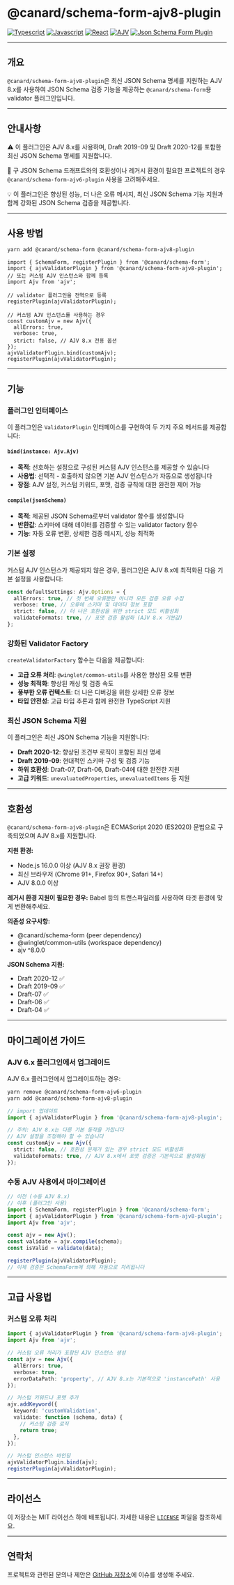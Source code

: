 # @canard/schema-form-ajv8-plugin

[![Typescript](https://img.shields.io/badge/typescript-✔-blue.svg)]()
[![Javascript](https://img.shields.io/badge/javascript-✔-yellow.svg)]()
[![React](https://img.shields.io/badge/react-✔-61DAFB.svg)]()
[![AJV](https://img.shields.io/badge/AJV-8.x-orange.svg)]()
[![Json Schema Form Plugin](https://img.shields.io/badge/JsonSchemaForm-validator-green.svg)]()

---

## 개요

`@canard/schema-form-ajv8-plugin`은 최신 JSON Schema 명세를 지원하는 AJV 8.x를 사용하여 JSON Schema 검증 기능을 제공하는 `@canard/schema-form`용 validator 플러그인입니다.

---

## 안내사항

⚠️ 이 플러그인은 AJV 8.x를 사용하며, Draft 2019-09 및 Draft 2020-12를 포함한 최신 JSON Schema 명세를 지원합니다.

📌 구 JSON Schema 드래프트와의 호환성이나 레거시 환경이 필요한 프로젝트의 경우 `@canard/schema-form-ajv6-plugin` 사용을 고려해주세요.

💡 이 플러그인은 향상된 성능, 더 나은 오류 메시지, 최신 JSON Schema 기능 지원과 함께 강화된 JSON Schema 검증을 제공합니다.

---

## 사용 방법

```bash
yarn add @canard/schema-form @canard/schema-form-ajv8-plugin
```

```tsx
import { SchemaForm, registerPlugin } from '@canard/schema-form';
import { ajvValidatorPlugin } from '@canard/schema-form-ajv8-plugin';
// 또는 커스텀 AJV 인스턴스와 함께 등록
import Ajv from 'ajv';

// validator 플러그인을 전역으로 등록
registerPlugin(ajvValidatorPlugin);

// 커스텀 AJV 인스턴스를 사용하는 경우
const customAjv = new Ajv({
  allErrors: true,
  verbose: true,
  strict: false, // AJV 8.x 전용 옵션
});
ajvValidatorPlugin.bind(customAjv);
registerPlugin(ajvValidatorPlugin);
```

---

## 기능

### **플러그인 인터페이스**

이 플러그인은 `ValidatorPlugin` 인터페이스를 구현하여 두 가지 주요 메서드를 제공합니다:

#### **`bind(instance: Ajv.Ajv)`**

- **목적**: 선호하는 설정으로 구성된 커스텀 AJV 인스턴스를 제공할 수 있습니다
- **사용법**: 선택적 - 호출하지 않으면 기본 AJV 인스턴스가 자동으로 생성됩니다
- **장점**: AJV 설정, 커스텀 키워드, 포맷, 검증 규칙에 대한 완전한 제어 가능

#### **`compile(jsonSchema)`**

- **목적**: 제공된 JSON Schema로부터 validator 함수를 생성합니다
- **반환값**: 스키마에 대해 데이터를 검증할 수 있는 validator factory 함수
- **기능**: 자동 오류 변환, 상세한 검증 메시지, 성능 최적화

### **기본 설정**

커스텀 AJV 인스턴스가 제공되지 않은 경우, 플러그인은 AJV 8.x에 최적화된 다음 기본 설정을 사용합니다:

```typescript
const defaultSettings: Ajv.Options = {
  allErrors: true, // 첫 번째 오류뿐만 아니라 모든 검증 오류 수집
  verbose: true, // 오류에 스키마 및 데이터 정보 포함
  strict: false, // 더 나은 호환성을 위한 strict 모드 비활성화
  validateFormats: true, // 포맷 검증 활성화 (AJV 8.x 기본값)
};
```

### **강화된 Validator Factory**

`createValidatorFactory` 함수는 다음을 제공합니다:

- **고급 오류 처리**: `@winglet/common-utils`를 사용한 향상된 오류 변환
- **성능 최적화**: 향상된 캐싱 및 검증 속도
- **풍부한 오류 컨텍스트**: 더 나은 디버깅을 위한 상세한 오류 정보
- **타입 안전성**: 고급 타입 추론과 함께 완전한 TypeScript 지원

### **최신 JSON Schema 지원**

이 플러그인은 최신 JSON Schema 기능을 지원합니다:

- **Draft 2020-12**: 향상된 조건부 로직이 포함된 최신 명세
- **Draft 2019-09**: 현대적인 스키마 구성 및 검증 기능
- **하위 호환성**: Draft-07, Draft-06, Draft-04에 대한 완전한 지원
- **고급 키워드**: `unevaluatedProperties`, `unevaluatedItems` 등 지원

---

## 호환성

`@canard/schema-form-ajv8-plugin`은 ECMAScript 2020 (ES2020) 문법으로 구축되었으며 AJV 8.x를 지원합니다.

**지원 환경:**

- Node.js 16.0.0 이상 (AJV 8.x 권장 환경)
- 최신 브라우저 (Chrome 91+, Firefox 90+, Safari 14+)
- AJV 8.0.0 이상

**레거시 환경 지원이 필요한 경우:**
Babel 등의 트랜스파일러를 사용하여 타겟 환경에 맞게 변환해주세요.

**의존성 요구사항:**

- @canard/schema-form (peer dependency)
- @winglet/common-utils (workspace dependency)
- ajv ^8.0.0

**JSON Schema 지원:**

- Draft 2020-12 ✅
- Draft 2019-09 ✅
- Draft-07 ✅
- Draft-06 ✅
- Draft-04 ✅

---

## 마이그레이션 가이드

### AJV 6.x 플러그인에서 업그레이드

AJV 6.x 플러그인에서 업그레이드하는 경우:

```bash
yarn remove @canard/schema-form-ajv6-plugin
yarn add @canard/schema-form-ajv8-plugin
```

```typescript
// import 업데이트
import { ajvValidatorPlugin } from '@canard/schema-form-ajv8-plugin';

// 주의: AJV 8.x는 다른 기본 동작을 가집니다
// AJV 설정을 조정해야 할 수 있습니다
const customAjv = new Ajv({
  strict: false, // 호환성 문제가 있는 경우 strict 모드 비활성화
  validateFormats: true, // AJV 8.x에서 포맷 검증은 기본적으로 활성화됨
});
```

### 수동 AJV 사용에서 마이그레이션

```typescript
// 이전 (수동 AJV 8.x)
// 이후 (플러그인 사용)
import { SchemaForm, registerPlugin } from '@canard/schema-form';
import { ajvValidatorPlugin } from '@canard/schema-form-ajv8-plugin';
import Ajv from 'ajv';

const ajv = new Ajv();
const validate = ajv.compile(schema);
const isValid = validate(data);

registerPlugin(ajvValidatorPlugin);
// 이제 검증은 SchemaForm에 의해 자동으로 처리됩니다
```

---

## 고급 사용법

### 커스텀 오류 처리

```typescript
import { ajvValidatorPlugin } from '@canard/schema-form-ajv8-plugin';
import Ajv from 'ajv';

// 커스텀 오류 처리가 포함된 AJV 인스턴스 생성
const ajv = new Ajv({
  allErrors: true,
  verbose: true,
  errorDataPath: 'property', // AJV 8.x는 기본적으로 'instancePath' 사용
});

// 커스텀 키워드나 포맷 추가
ajv.addKeyword({
  keyword: 'customValidation',
  validate: function (schema, data) {
    // 커스텀 검증 로직
    return true;
  },
});

// 커스텀 인스턴스 바인딩
ajvValidatorPlugin.bind(ajv);
registerPlugin(ajvValidatorPlugin);
```

---

## 라이선스

이 저장소는 MIT 라이선스 하에 배포됩니다. 자세한 내용은 [`LICENSE`](../../../LICENSE) 파일을 참조하세요.

---

## 연락처

프로젝트와 관련된 문의나 제안은 [GitHub 저장소](https://github.com/vincent-kk/albatrion)에 이슈를 생성해 주세요.
